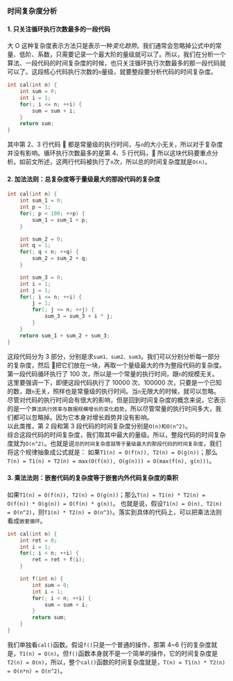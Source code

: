 ### 时间复杂度分析

#### 1. 只关注循环执行次数最多的一段代码

大 O 这种复杂度表示方法只是表示一种*变化趋势*。我们通常会忽略掉公式中的常量、低阶、系数，只需要记录一个最大阶的量级就可以了。所以，我们在分析一个算法、一段代码的时间复杂度的时候，也只关注循环执行次数最多的那一段代码就可以了。这段核心代码执行次数的`n`量级，就要整段要分析代码的时间复杂度。

```c
int cal(int n) {
    int sum = 0;
    int i = 1;
    for(; i <= n; ++i) {
        sum = sum + i;
    }
    return sum;
}
```

其中第 2、3 行代码  都是常量级的执行时间，与`n`的大小无关，所以对于复杂度并没有影响。循环执行次数最多的是第 4、5 行代码， 所以这块代码要重点分析。如前文所述，这两行代码被执行了`n`次，所以总的时间复杂度就是`O(n)`。

#### 2. 加法法则：总复杂度等于量级最大的那段代码的复杂度

```c
int cal(int n) {
    int sum_1 = 0;
    int p = 1;
    for(; p < 100; ++p) {
        sum_1 = sum_1 + p;
    }

    int sum_2 = 0;
    int q = 1;
    for(; q < n; ++q) {
        sum_2 = sum_2 + q;
    }

    int sum_3 = 0;
    int i = 1;
    int j = 1;
    for(; i <= n; ++i) {
        j = 1;
        for(; j <= n; ++j) {
            sum_3 = sum_3 + i * j;
        }
    }
    return sum_1 + sum_2 + sum_3;
}
```

这段代码分为 3 部分，分别是求`sum1、sum2、sum3`。我们可以分别分析每一部分的复杂度，然后  把它们放在一块，再取一个量级最大的作为整段代码的复杂度。  
第一段代码循环执行了 100 次，所以是一个常量的执行时间，跟`n`的规模无关。  
这里要强调一下，即便这段代码执行了 10000 次、100000 次，只要是一个已知的数，跟`n`无关，照样也是常量级的执行时间。当`n`无限大的时候，就可以忽略。尽管对代码的执行时间会有很大的影响，但是回到时间复杂度的概念来说，它表示的是一个`算法执行效率与数据规模增长的变化趋势`，所以尽管常量的执行时间多大，我们都可以忽略掉。因为它本身对增长趋势并没有影响。  
以此类推，第 2 段和第 3 段代码的时间复杂度分别是`O(n)和O(n^2)`。  
综合这段代码的时间复杂度，我们取其中最大的量级。所以，整段代码的时间复杂度就为`O(n^2)`。也就是说`总的时间复杂度就等于量级最大的那段代码的时间复杂度`，我们将这个规律抽象成公式就是：
如果`T1(n) = O(f(n)), T2(n) = O(g(n))`；那么`T(n) = T1(n) + T2(n) = max(O(f(n)), O(g(n))) = O(max(f(n), g(n)))`。

#### 3. 乘法法则：嵌套代码的复杂度等于嵌套内外代码复杂度的乘积

如果`T1(n) = O(f(n)), T2(n) = O(g(n))`；那么`T(n) = T1(n) * T2(n) = O(f(n)) * O(g(n)) = O(f(n) * g(n))`。
也就是说，假设`T1(n) = O(n), T2(n) = O(n^2)`，则`T1(n) * T2(n) = O(n^3)`。落实到具体的代码上，可以把乘法法则看成`嵌套循环`。

```c
int cal(int n) {
    int ret = 0;
    int i = 1;
    for(; i < n; ++i) {
        ret = ret + f(i);
    }

    int f(int n) {
        int sum = 0;
        int i = 1;
        for(; i < n; ++i) {
            sum = sum + i;
        }
        return sum;
    }
}
```

我们单独看`cal()`函数。假设`f()`只是一个普通的操作，那第 4~6 行的复杂度就是，`T1(n) = O(n)`。但`f()`函数本身就不是一个简单的操作，它的时间复杂度是`T2(n) = O(n)`，所以，整个`cal()`函数的时间复杂度就是，`T(n) = T1(n) * T2(n) = O(n*n) = O(n^2)`。
